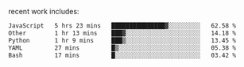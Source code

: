 
<!--<img width="1415" height="100" alt="blu" src="https://github.com/rdsilva01/rdsilva01/assets/101207588/deb060e5-d035-4f09-b511-e3f50605b207">-->

<!-- \> Enthusiastic about developing and building solutions <br>
\> Computer Science and Engineering @ UBI -->

<!-- <a href="https://www.rodrigosilva.live/">personal website</a> 🏁 -->

<!-- ![](https://komarev.com/ghpvc/?username=rdsilva01) -->

recent work includes:
<!--START_SECTION:waka-->

```txt
JavaScript   5 hrs 23 mins   ███████████████▓░░░░░░░░░   62.58 %
Other        1 hr 13 mins    ███▓░░░░░░░░░░░░░░░░░░░░░   14.18 %
Python       1 hr 9 mins     ███▒░░░░░░░░░░░░░░░░░░░░░   13.45 %
YAML         27 mins         █▒░░░░░░░░░░░░░░░░░░░░░░░   05.38 %
Bash         17 mins         █░░░░░░░░░░░░░░░░░░░░░░░░   03.42 %
```

<!--END_SECTION:waka-->

